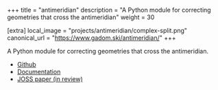 +++
title = "antimeridian"
description = "A Python module for correcting geometries that cross the antimeridian"
weight = 30

[extra]
local_image = "projects/antimeridian/complex-split.png"
canonical_url = "https://www.gadom.ski/antimeridian/"
+++

A Python module for correcting geometries that cross the antimeridian.

- [Github](https://github.com/gadomski/antimeridian/)
- [Documentation](https://www.gadom.ski/antimeridian/latest/)
- [JOSS paper (in review)](https://github.com/gadomski/antimeridian/blob/main/docs/paper.md)
